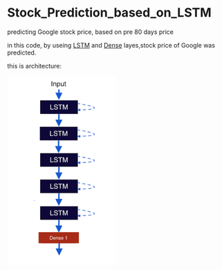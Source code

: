 # Stock_Prediction_based_on_LSTM
predicting Google stock price, based on pre 80 days price

in this code, by useing [LSTM](https://en.wikipedia.org/wiki/Long_short-term_memory) and [Dense](https://en.wikipedia.org/wiki/Artificial_neural_network) layes,stock price of Google was predicted. 

this is architecture:

<img src="https://raw.githubusercontent.com/ZeinabTaghavi/Stock_Prediction_based_on_LSTM/master/Architecture_Img/Screen%20Shot%202019-12-05%20at%208.15.17%20PM.png" width="50%" height="50%">
